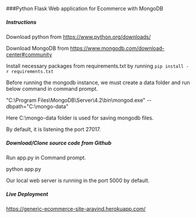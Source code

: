 ###Python Flask Web application for Ecommerce with MongoDB

##### Instructions 
Download python from https://www.python.org/downloads/

Download MongoDB from https://www.mongodb.com/download-center#community

Install necessary packages from requirements.txt by running `pip install -r requirements.txt`

Before running the mongodb instance, we must create a data folder and run below command in command prompt.

"C:\Program Files\MongoDB\Server\4.2\bin\mongod.exe" --dbpath="C:\mongo-data"

Here C:\mongo-data folder is used for saving mongodb files.

By default, it is listening the port 27017.

##### Download/Clone source code from Github

Run app.py in Command prompt.

python app.py

Our local web server is running in the port 5000 by default.

##### Live Deployment

https://generic-ecommerce-site-aravind.herokuapp.com/
